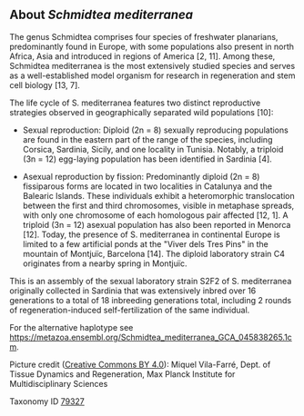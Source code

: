 **About *Schmidtea mediterranea***
-------------------------

The genus Schmidtea comprises four species of freshwater planarians, predominantly found in
Europe, with some populations also present in north Africa, Asia and introduced in regions of
America [2, 11]. Among these, Schmidtea mediterranea is the most
extensively studied species and serves as a well-established model organism for research in
regeneration and stem cell biology [13, 7].

The life cycle of S. mediterranea features two distinct reproductive strategies observed in
geographically separated wild populations [10]:

 * Sexual reproduction: Diploid (2n = 8) sexually reproducing populations are found in the
eastern part of the range of the species, including Corsica, Sardinia, Sicily, and one
locality in Tunisia. Notably, a triploid (3n = 12) egg-laying population has been identified
in Sardinia [4].

 * Asexual reproduction by fission: Predominantly diploid (2n = 8) fissiparous forms are
located in two localities in Catalunya and the Balearic Islands. These individuals exhibit
a heteromorphic translocation between the first and third chromosomes, visible in
metaphase spreads, with only one chromosome of each homologous pair affected
[12, 1]. A triploid (3n = 12) asexual population has also been
reported in Menorca [12]. Today, the presence of S. mediterranea in
continental Europe is limited to a few artificial ponds at the "Viver dels Tres Pins" in the
mountain of Montjuïc, Barcelona [14]. The diploid laboratory strain
C4 originates from a nearby spring in Montjuïc.

This is an assembly of the sexual laboratory strain S2F2 of S. mediterranea originally collected
in Sardinia that was extensively inbred over 16 generations to a total of 18 inbreeding
generations total, including 2 rounds of regeneration-induced self-fertilization of the same
individual.

For the alternative haplotype see https://metazoa.ensembl.org/Schmidtea_mediterranea_GCA_045838265.1cm.

Picture credit ([Creative Commons BY 4.0](https://creativecommons.org/licenses/by/4.0/)): Miquel Vila-Farré, Dept. of Tissue Dynamics and Regeneration, Max Planck Institute for Multidisciplinary Sciences

Taxonomy ID [79327](https://www.uniprot.org/taxonomy/79327)

